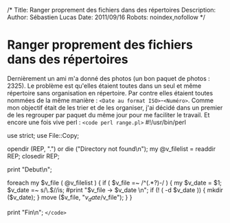 /*
Title: Ranger proprement des fichiers dans des répertoires
Description: 
Author: Sébastien Lucas
Date: 2011/09/16
Robots: noindex,nofollow
*/
# Ranger proprement des fichiers dans des répertoires

Dernièrement un ami m'a donné des photos (un bon paquet de photos : 2325). Le problème est qu'elles étaient toutes dans un seul et même répertoire sans organisation en répertoire. Par contre elles étaient toutes nommées de la même manière : `<Date au format ISO>`-`<Numéro>`. Comme mon objectif était de les trier et de les organiser, j'ai décidé dans un premier de les regrouper par paquet du même jour pour me faciliter le travail. Et encore une fois vive perl :
`<code perl range.pl>`
#!/usr/bin/perl

use strict;
use File::Copy;

opendir (REP, ".") or die ("Directory not found\n");
my @v_filelist = readdir REP;
closedir REP;

print "Debut\n";

foreach my $v_file ( @v_filelist )
{
  if ( $v_file =~ /^(.*?)-/ )
  {
    my $v_date = $1;
    $v_date =~ s/\.$//is;
    #print "$v_file -> $v_date \n";
    if (! ( -d $v_date ))
    {
      mkdir ($v_date);
    }
    move ($v_file, "$v_date/$v_file");
  }
}

print "Fin\n";
`</code>`








